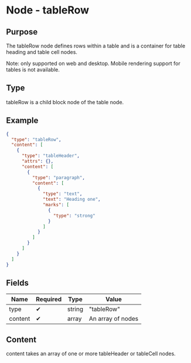 # Node - tableRow

## Purpose

The tableRow node defines rows within a table and is a container for table heading and table cell nodes.

Note: only supported on web and desktop. Mobile rendering support for tables is not available.

## Type

tableRow is a child block node of the table node.

## Example

```json
{
  "type": "tableRow",
  "content": [
    {
      "type": "tableHeader",
      "attrs": {},
      "content": [
        {
          "type": "paragraph",
          "content": [
            {
              "type": "text",
              "text": "Heading one",
              "marks": [
                {
                  "type": "strong"
                }
              ]
            }
          ]
        }
      ]
    }
  ]
}
```

## Fields

| Name | Required | Type | Value |
| --- | --- | --- | --- |
| type | ✔ | string | "tableRow" |
| content | ✔ | array | An array of nodes |

## Content

content takes an array of one or more tableHeader or tableCell nodes.